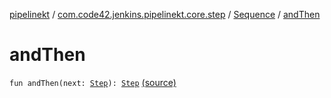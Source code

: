 [pipelinekt](../../index.md) / [com.code42.jenkins.pipelinekt.core.step](../index.md) / [Sequence](index.md) / [andThen](./and-then.md)

# andThen

`fun andThen(next: `[`Step`](../-step/index.md)`): `[`Step`](../-step/index.md) [(source)](https://github.com/code42/pipelinekt/tree/master/core/src/main/kotlin/com/code42/jenkins/pipelinekt/core/step/Sequence.kt#L10)